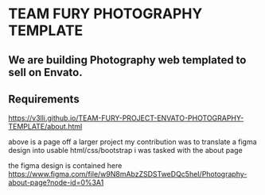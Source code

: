 # TEAM FURY PHOTOGRAPHY TEMPLATE  

## We are building Photography web templated to sell on Envato.

## Requirements
https://v3lli.github.io/TEAM-FURY-PROJECT-ENVATO-PHOTOGRAPHY-TEMPLATE/about.html

above is a page off a larger project
my contribution was to translate a figma design into usable html/css/bootstrap
i was tasked with the about page

the figma design is contained here
https://www.figma.com/file/w9N8mAbzZSDSTweDQc5heI/Photography-about-page?node-id=0%3A1





